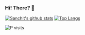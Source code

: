 ### Hi! There? 👋

[![Sanchit's github stats](https://github-readme-stats.vercel.app/api?username=Sanchitraina1999&theme=dark&show_icons=true)](https://github.com/Sanchitraina1999)
[![Top Langs](https://github-readme-stats.vercel.app/api/top-langs/?username=Sanchitraina1999&theme=react&layout=compact)](https://github.com/Sanchitraina1999)

<p align="left"> <img src="https://komarev.com/ghpvc/?username=Sanchitraina1999" alt="P visits" /> </p>
